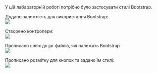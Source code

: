 У цій лабараторній роботі потрібно було застосувати стилі Bootstrap.  

Додано залежність для використання Bootstrap:  
![](https://github.com/chugaister228/spring-university-practise/blob/main/laba24/readmeimages/1.png)  

Створено контролери:  
![](https://github.com/chugaister228/spring-university-practise/blob/main/laba24/readmeimages/2.png)  

Прописано шлях до jar файлів, які належать Bootstrap  
![](https://github.com/chugaister228/spring-university-practise/blob/main/laba24/readmeimages/3.png)  

Прописано розмітку для кнопок та задано їм стилі:  
![](https://github.com/chugaister228/spring-university-practise/blob/main/laba24/readmeimages/4.png)
